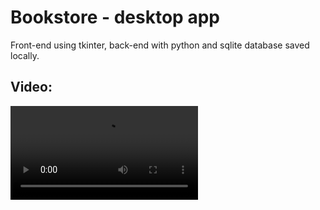 # Bookstore - desktop app

Front-end using tkinter, back-end with python and sqlite database saved locally.


## Video:
![About](bookstore.mp4)

